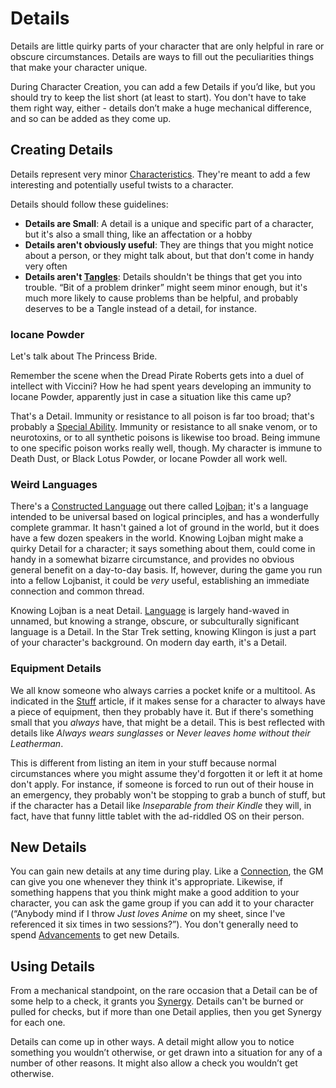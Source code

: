 # Details

Details are little quirky parts of your character that are only helpful in rare or obscure circumstances. Details are ways to fill out the peculiarities things that make your character unique.

During Character Creation, you can add a few Details if you’d like, but you should try to keep the list short (at least to start). You don't have to take them right way, either - details don’t make a huge mechanical difference, and so can be added as they come up.

## Creating Details

Details represent very minor [Characteristics](Characteristics.md).  They're meant to add a few interesting and potentially useful twists to a character.

Details should follow these guidelines:

- **Details are Small**: A detail is a unique and specific part of a character, but it's also a small thing, like an affectation or a hobby
- **Details aren't obviously useful**: They are things that you might notice about a person, or they might talk about, but that don't come in handy very often
- **Details aren't [Tangles](Tangles.md)**: Details shouldn't be things that get you into trouble. “Bit of a problem drinker” might seem minor enough, but it's much more likely to cause problems than be helpful, and probably deserves to be a Tangle instead of a detail, for instance.

### Iocane Powder

Let's talk about The Princess Bride.

Remember the scene when the Dread Pirate Roberts gets into a duel of intellect with Viccini? How he had spent years developing an immunity to Iocane Powder, apparently just in case a situation like this came up?

That's a Detail. Immunity or resistance to all poison is far too broad; that's probably a [Special Ability](SpecialAbilities.md). Immunity or resistance to all snake venom, or to neurotoxins, or to all synthetic poisons is likewise too broad. Being immune to one specific poison works really well, though. My character is immune to Death Dust, or Black Lotus Powder, or Iocane Powder all work well.

### Weird Languages

There's a [Constructed Language](https://en.wikipedia.org/wiki/Constructed_language) out there called [Lojban](https://en.wikipedia.org/wiki/Lojban); it's a language intended to be universal based on logical principles, and has a wonderfully complete grammar. It hasn't gained a lot of ground in the world, but it does have a few dozen speakers in the world. Knowing Lojban might make a quirky Detail for a character; it says something about them, could come in handy in a somewhat bizarre circumstance, and provides no obvious general benefit on a day-to-day basis. If, however, during the game you run into a fellow Lojbanist, it could be *very* useful, establishing an immediate connection and common thread.

Knowing Lojban is a neat Detail. [Language](Languages.md) is largely hand-waved in unnamed, but knowing a strange, obscure, or subculturally significant language is a Detail. In the Star Trek setting, knowing Klingon is just a part of your character's background. On modern day earth, it's a Detail.

### Equipment Details

We all know someone who always carries a pocket knife or a multitool. As indicated in the [Stuff](Stuff.md) article, if it makes sense for a character to always have a piece of equipment, then they probably have it. But if there's something small that you *always* have, that might be a detail. This is best reflected with details like *Always wears sunglasses* or *Never leaves home without their Leatherman*.

This is different from listing an item in your stuff because normal circumstances where you might assume they'd forgotten it or left it at home don't apply. For instance, if someone is forced to run out of their house in an emergency, they probably won't be stopping to grab a bunch of stuff, but if the character has a Detail like *Inseparable from their Kindle* they will, in fact, have that funny little tablet with the ad-riddled OS on their person.

## New Details

You can gain new details at any time during play. Like a [Connection](Connections.md), the GM can give you one whenever they think it's appropriate. Likewise, if something happens that you think might make a good addition to your character, you can ask the game group if you can add it to your character (“Anybody mind if I throw *Just loves Anime* on my sheet, since I've referenced it six times in two sessions?”). You don't generally need to spend [Advancements](Advancement.md) to get new Details.

## Using Details

From a mechanical standpoint, on the rare occasion that a Detail can be of some help to a check, it grants you [Synergy](Synergy.md). Details can't be burned or pulled for checks, but if more than one Detail applies, then you get Synergy for each one.

Details can come up in other ways. A detail might allow you to notice something you wouldn’t otherwise, or get drawn into a situation for any of a number of other reasons. It might also allow a check you wouldn’t get otherwise.
